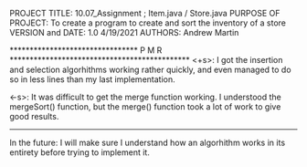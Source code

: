 PROJECT TITLE: 10.07_Assignment ; Item.java / Store.java
PURPOSE OF PROJECT: To create a program to create and sort the inventory of a store
VERSION and DATE: 1.0 4/19/2021
AUTHORS: Andrew Martin

******************************** P M R *********************************************
<+s>: I got the insertion and selection algorhithms working rather quickly, and 
        even managed to do so in less lines than my last implementation.
      
<-s>: It was difficult to get the merge function working. I understood the 
        mergeSort() function, but the merge() function took a lot of work to give 
        good results.
************************************************************************************
In the future: I will make sure I understand how an algorhithm works in its entirety
                before trying to implement it.